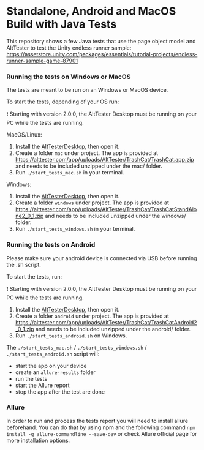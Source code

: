 # Standalone, Android and MacOS Build with Java Tests

This repository shows a few Java tests that use the page object model and AltTester to test the Unity endless runner sample:
https://assetstore.unity.com/packages/essentials/tutorial-projects/endless-runner-sample-game-87901

### Running the tests on Windows or MacOS
The tests are meant to be run on an Windows or MacOS device. 


To start the tests, depending of your OS run:

❗ Starting with version 2.0.0, the AltTester Desktop must be running on your PC while the tests are running.

MacOS/Linux:
1. Install the [AltTesterDesktop](https://alttester.com/app/uploads/AltTester/desktop/AltTesterDesktopPackageMac__v2.0.1.zip), then open it.
2. Create a folder `mac` under project. The app is provided at https://alttester.com/app/uploads/AltTester/TrashCat/TrashCat.app.zip and needs to be included unzipped under the mac/ folder.
3. Run `./start_tests_mac.sh` in your terminal.
    
Windows:
1. Install the [AltTesterDesktop](https://alttester.com/app/uploads/AltTester/desktop/AltTesterDesktopPackageMac__v2.0.1.zip), then open it.
2. Create a folder `windows` under project. The app is provided at https://alttester.com/app/uploads/AltTester/TrashCat/TrashCatStandAlone2_0_1.zip and needs to be included unzipped under the windows/ folder.
3. Run `./start_tests_windows.sh` in your terminal.
    

### Running the tests on Android
Please make sure your android device is connected via USB before running the .sh script.

To start the tests, run:

❗ Starting with version 2.0.0, the AltTester Desktop must be running on your PC while the tests are running.

1. Install the [AltTesterDesktop](https://alttester.com/app/uploads/AltTester/desktop/AltTesterDesktopPackageMac__v2.0.1.zip), then open it.
2. Create a folder `android` under project. The app is provided at https://alttester.com/app/uploads/AltTester/TrashCat/TrashCatAndroid2_0_1.zip and needs to be included unzipped under the android/ folder.
3. Run `./start_tests_android.sh` on Windows.

The `./start_tests_mac.sh` / `./start_tests_windows.sh` / `./start_tests_android.sh` script will:

- start the app on your device
- create an `allure-results` folder
- run the tests
- start the Allure report
- stop the app after the test are done

### Allure
In order to run and process the tests report you will need to install allure beforehand. You can do that by using npm and the following command `npm install -g allure-commandline --save-dev` or check Allure official page for more installation options.

